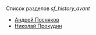 Список разделов *sf_history_avant*

* [Андрей Посняков](/books/sf_history_avant/Андрей%20Посняков)
* [Николай Прокудин](/books/sf_history_avant/Николай%20Прокудин)